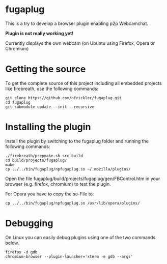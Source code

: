 fugaplug
========

This is a try to develop a browser plugin enabling p2p Webcamchat.

<b>Plugin is not really working yet!</b>

Currently displays the own webcam (on Ubuntu using Firefox, Opera or Chromium)

Getting the source
==================

To get the complete source of this project including all embedded projects like
firebreath, use the following commands:

    git clone https://github.com/nfrickler/fugaplug.git
    cd fugaplug
    git submodule update --init --recursive


Installing the plugin
=====================

Install the plugin by switching to the fugaplug folder and running the following
commands:

    ./firebreath/prepmake.sh src build
    cd build/projects/fugaplug/
    make
    cp ../../bin/fugaplug/npfugaplug.so ~/.mozilla/plugins/

Open the file
    fugaplug/build/projects/fugaplug/gen/FBControl.htm
in your browser (e.g. firefox, chromium) to test the plugin.

For Opera you have to copy the so-File to:

    cp ../../bin/fugaplug/npfugaplug.so /usr/lib/opera/plugins/


Debugging
=========

On Linux you can easily debug plugins using one of the two commands below.

    firefox -d gdb
    chromium-browser --plugin-launcher='xterm -e gdb --args'
